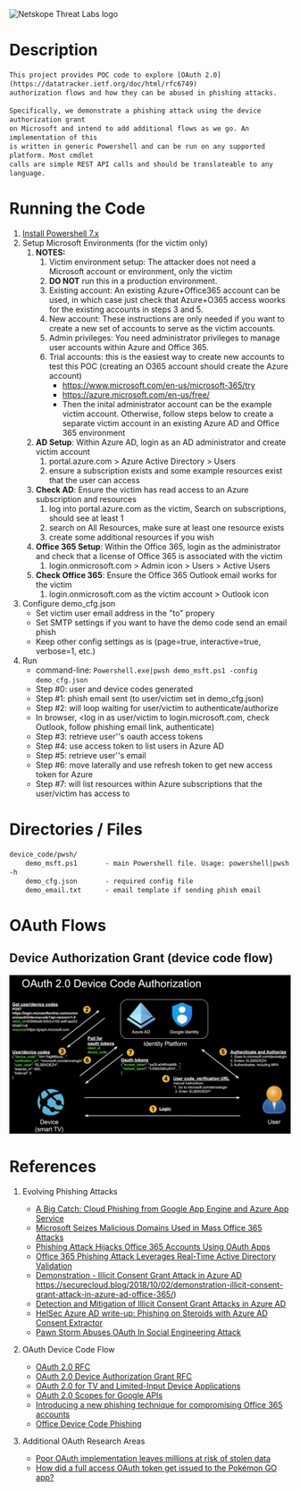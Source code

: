 <img src="https://www.netskope.com/wp-content/uploads/2020/03/netskope-threat-labs.png" alt="Netskope Threat Labs logo" width="200"/>

# Description

    This project provides POC code to explore [OAuth 2.0](https://datatracker.ietf.org/doc/html/rfc6749)
    authorization flows and how they can be abused in phishing attacks.
    
    Specifically, we demonstrate a phishing attack using the device authorization grant
    on Microsoft and intend to add additional flows as we go. An implementation of this 
    is written in generic Powershell and can be run on any supported platform. Most cmdlet
    calls are simple REST API calls and should be translateable to any language.

# Running the Code
1. [Install Powershell 7.x](https://docs.microsoft.com/en-us/powershell/scripting/install/installing-powershell?view=powershell-7.1)
2. Setup Microsoft Environments (for the victim only)
    1. **NOTES:**
        1. Victim environment setup: The attacker does not need a Microsoft account or environment, only the victim
        2. **DO NOT** run this in a production environment. 
        3. Existing account: An existing Azure+Office365 account can be used, in which case just check that Azure+O365 access woorks for the existing accounts in steps 3 and 5.
        4. New account: These instructions are only needed if you want to create a new set of accounts to serve as the victim accounts.
        5. Admin privileges: You need administrator privileges to manage user accounts within Azure and Office 365.
        6. Trial accounts: this is the easiest way to create new accounts to test this POC (creating an O365 account should create the Azure account)
            - https://www.microsoft.com/en-us/microsoft-365/try
            - https://azure.microsoft.com/en-us/free/
            - Then the inital administrator account can be the example victim account. Otherwise, follow steps below to create a separate victim account in an existing Azure AD and Office 365 environment 
    2. **AD Setup**: Within Azure AD, login as an AD administrator and create victim account
        1. portal.azure.com > Azure Active Directory > Users
        2. ensure a subscription exists and some example resources exist that the user can access
    3. **Check AD**: Ensure the victim has read access to an Azure subscription and resources
        1. log into portal.azure.com as the victim, Search on subscriptions, should see at least 1
        2. search on All Resources, make sure at least one resource exists
        3. create some additional resources if you wish
    4. **Office 365 Setup**: Within the Office 365, login as the administrator and check that a license of Office 365 is associated with the victim
        1. login.onmicrosoft.com > Admin icon > Users > Active Users
    5. **Check Office 365**: Ensure the Office 365 Outlook email works for the victim
        1. login.onmicrosoft.com as the victim account > Outlook icon
3. Configure demo_cfg.json
    - Set victim user email address in the "to" propery
    - Set SMTP settings if you want to have the demo code send an email phish
    - Keep other config settings as is (page=true, interactive=true, verbose=1, etc.)
4. Run
    - command-line: `Powershell.exe|pwsh demo_msft.ps1 -config demo_cfg.json`
    - Step #0: user and device codes generated
    - Step #1: phish email sent (to user/victim set in demo_cfg.json)
    - Step #2: will loop waiting for user/victim to authenticate/authorize
    - In browser, <log in as user/victim to login.microsoft.com, check Outlook, follow phishing email link, authenticate)
    - Step #3: retrieve user''s oauth access tokens
    - Step #4: use access token to list users in Azure AD
    - Step #5: retrieve user''s email
    - Step #6: move laterally and use refresh token to get new access token for Azure
    - Step #7: will list resources within Azure subscriptions that the user/victim has access to

# Directories / Files
    device_code/pwsh/
        demo_msft.ps1       - main Powershell file. Usage: powershell|pwsh -h
        demo_cfg.json       - required config file
        demo_email.txt      - email template if sending phish email

# OAuth Flows

## Device Authorization Grant (device code flow)
<img src="oauth_device_code.png" alt="Device Authorization Grant"> 


# References

1. Evolving Phishing Attacks
    - [A Big Catch: Cloud Phishing from Google App Engine and Azure App Service](https://www.netskope.com/blog/a-big-catch-cloud-phishing-from-google-app-engine-and-azure-app-service)
    - [Microsoft Seizes Malicious Domains Used in Mass Office 365 Attacks](https://threatpost.com/microsoft-seizes-domains-office-365-phishing-scam/157261/)
    - [Phishing Attack Hijacks Office 365 Accounts Using OAuth Apps](https://www.bleepingcomputer.com/news/security/phishing-attack-hijacks-office-365-accounts-using-oauth-apps/)
    - [Office 365 Phishing Attack Leverages Real-Time Active Directory Validation](https://threatpost.com/office-365-phishing-attack-leverages-real-time-active-directory-validation/159188/)
    - [Demonstration - Illicit Consent Grant Attack in Azure AD](https://www.nixu.com/blog/demonstration-illicit-consent-grant-attack-azure-ad-office-365)
https://securecloud.blog/2018/10/02/demonstration-illicit-consent-grant-attack-in-azure-ad-office-365/)
    - [Detection and Mitigation of Illicit Consent Grant Attacks in Azure AD](https://www.cloud-architekt.net/detection-and-mitigation-consent-grant-attacks-azuread/)
    - [HelSec Azure AD write-up: Phishing on Steroids with Azure AD Consent Extractor](https://securecloud.blog/2019/12/17/helsec-azure-ad-write-up-phishing-on-steroids-with-azure-ad-consent-extractor/)
    - [Pawn Storm Abuses OAuth In Social Engineering Attack](https://www.trendmicro.com/en_us/research/17/d/pawn-storm-abuses-open-authentication-advanced-social-engineering-attacks.html)

2. OAuth Device Code Flow
    - [OAuth 2.0 RFC](https://tools.ietf.org/html/rfc6749)
    - [OAuth 2.0 Device Authorization Grant RFC](https://datatracker.ietf.org/doc/html/rfc8628)
    - [OAuth 2.0 for TV and Limited-Input Device Applications](https://developers.google.com/identity/protocols/oauth2/limited-input-device)
    - [OAuth 2.0 Scopes for Google APIs](https://developers.google.com/identity/protocols/oauth2/scopes)
    - [Introducing a new phishing technique for compromising Office 365 accounts](https://o365blog.com/post/phishing/#oauth-consent)
    - [Office Device Code Phishing](https://gist.github.com/Mr-Un1k0d3r/afef5a80cb72dfeaa78d14465fb0d333)

3. Additional OAuth Research Areas
    - [Poor OAuth implementation leaves millions at risk of stolen data](https://searchsecurity.techtarget.com/news/450402565/Poor-OAuth-implementation-leaves-millions-at-risk-of-stolen-data)
    - [How did a full access OAuth token get issued to the Pokémon GO app?](https://searchsecurity.techtarget.com/answer/How-did-a-full-access-OAuth-token-get-issued-to-the-Pokemon-GO-app)

